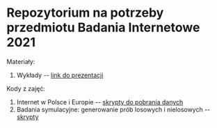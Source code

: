 # Repozytorium na potrzeby przedmiotu Badania Internetowe 2021

Materiały:

1. Wykłady -- [link do prezentacji](https://www.overleaf.com/read/yjcjsgqvfmrv)

Kody z zajęć:

1. Internet w Polsce i Europie -- [skrypty do pobrania danych](notebooks/1-intro.Rmd)
2. Badania symulacyjne: generowanie prób losowych i nielosowych -- [skrypty]()